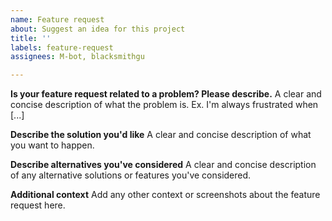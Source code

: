 ```yaml
---
name: Feature request
about: Suggest an idea for this project
title: ''
labels: feature-request
assignees: M-bot, blacksmithgu

---
```


[//]: # (Note: If you are unsure about or have questions related to your feature request prefer making a discussion first. After we understand what you are looking for we can easily create an issue to track the solution and progress)

**Is your feature request related to a problem? Please describe.**
A clear and concise description of what the problem is. Ex. I'm always frustrated when [...]

**Describe the solution you'd like**
A clear and concise description of what you want to happen.

**Describe alternatives you've considered**
A clear and concise description of any alternative solutions or features you've considered.

**Additional context**
Add any other context or screenshots about the feature request here.
